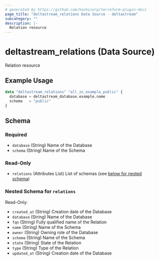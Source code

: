 ```yaml
---
# generated by https://github.com/hashicorp/terraform-plugin-docs
page_title: "deltastream_relations Data Source - deltastream"
subcategory: ""
description: |-
  Relation resource
---
```


# deltastream_relations (Data Source)

Relation resource

## Example Usage

```terraform
data "deltastream_relations" "all_in_example_public" {
  database = deltastream_database.example.name
  schema   = "public"
}
```

<!-- schema generated by tfplugindocs -->
## Schema

### Required

- `database` (String) Name of the Database
- `schema` (String) Name of the Schema

### Read-Only

- `relations` (Attributes List) List of schemas (see [below for nested schema](#nestedatt--relations))

<a id="nestedatt--relations"></a>
### Nested Schema for `relations`

Read-Only:

- `created_at` (String) Creation date of the Database
- `database` (String) Name of the Database
- `fqn` (String) Fully qualified name of the Relation
- `name` (String) Name of the Schema
- `owner` (String) Owning role of the Database
- `schema` (String) Name of the Schema
- `state` (String) State of the Relation
- `type` (String) Type of the Relation
- `updated_at` (String) Creation date of the Database
